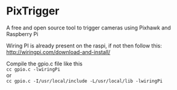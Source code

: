 # PixTrigger
A free and open source tool to trigger cameras using Pixhawk and Raspberry Pi

Wiring PI is already present on the raspi, if not then follow this: http://wiringpi.com/download-and-install/

Compile the gpio.c file like this <br>
`cc gpio.c -lwiringPi` <br>
or <br>
`cc gpio.c -I/usr/local/include -L/usr/local/lib -lwiringPi`
